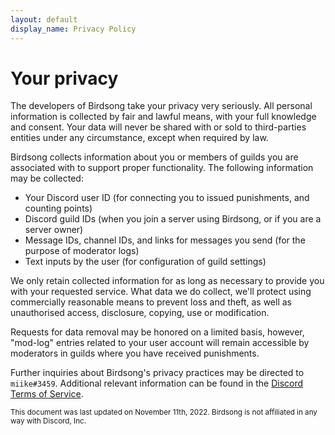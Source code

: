 ```yaml
---
layout: default
display_name: Privacy Policy
---
```


# Your privacy

The developers of Birdsong take your privacy very seriously. All personal information is collected by fair and lawful means, with your full knowledge and consent. Your data will never be shared with or sold to third-parties entities under any circumstance, except when required by law.

Birdsong collects information about you or members of guilds you are associated with to support proper functionality. The following information may be collected:

- Your Discord user ID (for connecting you to issued punishments, and counting points)
- Discord guild IDs (when you join a server using Birdsong, or if you are a server owner)
- Message IDs, channel IDs, and links for messages you send (for the purpose of moderator logs)
- Text inputs by the user (for configuration of guild settings)

We only retain collected information for as long as necessary to provide you with your requested service. What data we do collect, we'll protect using commercially reasonable means to prevent loss and theft, as well as unauthorised access, disclosure, copying, use or modification.

Requests for data removal may be honored on a limited basis, however, "mod-log" entries related to your user account will remain accessible by moderators in guilds where you have received punishments.

Further inquiries about Birdsong's privacy practices may be directed to `miike#3459`. Additional relevant information can be found in the [Discord Terms of Service](https://discord.com/terms).

<sub>This document was last updated on November 11th, 2022. Birdsong is not affiliated in any way with Discord, Inc.</sub>
